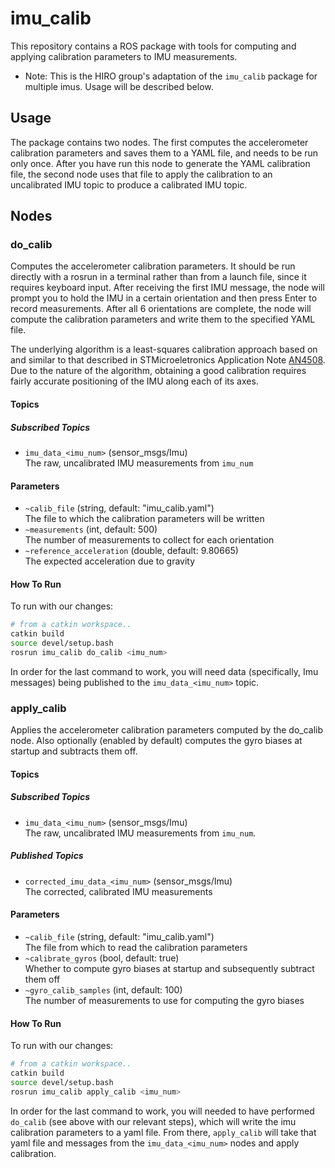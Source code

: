 # imu_calib

This repository contains a ROS package with tools for computing and applying calibration parameters to IMU measurements.

* Note: This is the HIRO group's adaptation of the `imu_calib` package for multiple imus. Usage will be described below.

## Usage
The package contains two nodes. The first computes the accelerometer calibration parameters and saves them to a YAML file, and needs to be run only once. After you have run this node to generate the YAML calibration file, the second node uses that file to apply the calibration to an uncalibrated IMU topic to produce a calibrated IMU topic.

## Nodes

### do_calib
Computes the accelerometer calibration parameters. It should be run directly with a rosrun in a terminal rather than from a launch file, since it requires keyboard input. After receiving the first IMU message, the node will prompt you to hold the IMU in a certain orientation and then press Enter to record measurements. After all 6 orientations are complete, the node will compute the calibration parameters and write them to the specified YAML file.

The underlying algorithm is a least-squares calibration approach based on and similar to that described in STMicroeletronics Application Note [AN4508](http://www.st.com/content/ccc/resource/technical/document/application_note/a0/f0/a0/62/3b/69/47/66/DM00119044.pdf/files/DM00119044.pdf/jcr:content/translations/en.DM00119044.pdf). Due to the nature of the algorithm, obtaining a good calibration requires fairly accurate positioning of the IMU along each of its axes.

#### Topics

##### Subscribed Topics
- `imu_data_<imu_num>` (sensor_msgs/Imu) <br>
  The raw, uncalibrated IMU measurements from `imu_num`

#### Parameters
- `~calib_file` (string, default: "imu_calib.yaml") <br>
  The file to which the calibration parameters will be written
- `~measurements` (int, default: 500) <br>
  The number of measurements to collect for each orientation
- `~reference_acceleration` (double, default: 9.80665) <br>
  The expected acceleration due to gravity
  
  
#### How To Run
To run with our changes:

```sh
# from a catkin workspace..
catkin build
source devel/setup.bash
rosrun imu_calib do_calib <imu_num>
```
In order for the last command to work, you will need data (specifically, Imu messages) being published to the `imu_data_<imu_num>` topic.

### apply_calib
Applies the accelerometer calibration parameters computed by the do_calib node. Also optionally (enabled by default) computes the gyro biases at startup and subtracts them off.

#### Topics

##### Subscribed Topics
- `imu_data_<imu_num>` (sensor_msgs/Imu) <br>
  The raw, uncalibrated IMU measurements from `imu_num`.

##### Published Topics
- `corrected_imu_data_<imu_num>` (sensor_msgs/Imu) <br>
  The corrected, calibrated IMU measurements

#### Parameters
- `~calib_file` (string, default: "imu_calib.yaml") <br>
  The file from which to read the calibration parameters
- `~calibrate_gyros` (bool, default: true) <br>
  Whether to compute gyro biases at startup and subsequently subtract them off
- `~gyro_calib_samples` (int, default: 100) <br>
  The number of measurements to use for computing the gyro biases

#### How To Run
To run with our changes:

```sh
# from a catkin workspace..
catkin build
source devel/setup.bash
rosrun imu_calib apply_calib <imu_num>
```
In order for the last command to work, you will needed to have performed `do_calib` (see above with our relevant steps), which will write the imu calibration parameters to a yaml file. From there, `apply_calib` will take that yaml file and messages from the `imu_data_<imu_num>` nodes and apply calibration.

